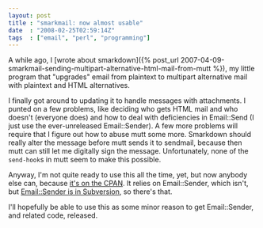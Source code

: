 ```yaml
---
layout: post
title : "smarkmail: now almost usable"
date  : "2008-02-25T02:59:14Z"
tags  : ["email", "perl", "programming"]
---
```

A while ago, I [wrote about smarkdown]({% post_url 2007-04-09-smarkmail-sending-multipart-alternative-html-mail-from-mutt %}), my little program that "upgrades" email from plaintext to multipart alternative mail with plaintext and HTML alternatives.

I finally got around to updating it to handle messages with attachments.  I punted on a few problems, like deciding who gets HTML mail and who doesn't (everyone does) and how to deal with deficiencies in Email::Send (I just use the ever-unreleased Email::Sender).  A few more problems will require that I figure out how to abuse mutt some more.  Smarkdown should really alter the message before mutt sends it to sendmail, because then mutt can still let me digitally sign the message.  Unfortunately, none of the `send-hook`s in mutt seem to make this possible.

Anyway, I'm not quite ready to use this all the time, yet, but now anybody else can, because [it's on the CPAN](http://search.cpan.org/dist/App-Smarkdown/). It relies on Email::Sender, which isn't, but [Email::Sender is in Subversion](http://emailproject.perl.org/svn/Email-Sender/trunk/), so there's that.

I'll hopefully be able to use this as some minor reason to get Email::Sender, and related code, released.
